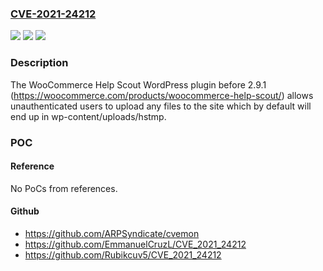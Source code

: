 ### [CVE-2021-24212](https://cve.mitre.org/cgi-bin/cvename.cgi?name=CVE-2021-24212)
![](https://img.shields.io/static/v1?label=Product&message=WooCommerce%20Help%20Scout&color=blue)
![](https://img.shields.io/static/v1?label=Version&message=2.9.1%3C%202.9.1%20&color=brighgreen)
![](https://img.shields.io/static/v1?label=Vulnerability&message=CWE-434%20Unrestricted%20Upload%20of%20File%20with%20Dangerous%20Type&color=brighgreen)

### Description

The WooCommerce Help Scout WordPress plugin before 2.9.1 (https://woocommerce.com/products/woocommerce-help-scout/) allows unauthenticated users to upload any files to the site which by default will end up in wp-content/uploads/hstmp.

### POC

#### Reference
No PoCs from references.

#### Github
- https://github.com/ARPSyndicate/cvemon
- https://github.com/EmmanuelCruzL/CVE_2021_24212
- https://github.com/Rubikcuv5/CVE_2021_24212

